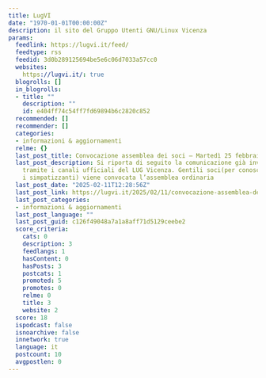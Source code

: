 ```yaml
---
title: LugVI
date: "1970-01-01T00:00:00Z"
description: il sito del Gruppo Utenti GNU/Linux Vicenza
params:
  feedlink: https://lugvi.it/feed/
  feedtype: rss
  feedid: 3d0b289125694be5e6c06d7033a57cc0
  websites:
    https://lugvi.it/: true
  blogrolls: []
  in_blogrolls:
  - title: ""
    description: ""
    id: e404ff74c54ff7fd69894b6c2820c852
  recommended: []
  recommender: []
  categories:
  - informazioni & aggiornamenti
  relme: {}
  last_post_title: Convocazione assemblea dei soci — Martedì 25 febbraio 2025
  last_post_description: Si riporta di seguito la comunicazione già inviata ai soci
    tramite i canali ufficiali del LUG Vicenza. Gentili soci(per conoscenza a tutti
    i simpatizzanti) viene convocata l’assemblea ordinaria
  last_post_date: "2025-02-11T12:28:56Z"
  last_post_link: https://lugvi.it/2025/02/11/convocazione-assemblea-dei-soci-martedi-25-febbraio-2025/
  last_post_categories:
  - informazioni & aggiornamenti
  last_post_language: ""
  last_post_guid: c126f49048a7a1a8aff71d5129ceebe2
  score_criteria:
    cats: 0
    description: 3
    feedlangs: 1
    hasContent: 0
    hasPosts: 3
    postcats: 1
    promoted: 5
    promotes: 0
    relme: 0
    title: 3
    website: 2
  score: 18
  ispodcast: false
  isnoarchive: false
  innetwork: true
  language: it
  postcount: 10
  avgpostlen: 0
---
```

